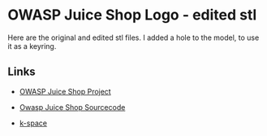 # OWASP Juice Shop Logo - edited stl

Here are the original and edited stl files. I added a hole to the model, to use
it as a keyring.

## Links

- [OWASP Juice Shop Project](https://www.owasp.org/index.php/OWASP_Juice_Shop_Project)
- [Owasp Juice Shop Sourcecode](https://github.com/bkimminich/juice-shop)

- [k-space](https://k-space.ee/)